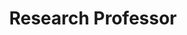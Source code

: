 ---
layout: person
name: "Yan Huang"
image: "/assets/people/yanhuang.png"
title: "Research Professor"
category: "Adjunct Faculty"
links:
  - link: "https://scholar.google.com/citations?user=6nUJrQ0AAAAJ"
    icon: "scholar"
  - link: "yhuang@nlpr.ia.ac.cn"
    icon: "email"
  - link: "https://yanrockhuang.github.io/"
    icon: "website"
---
